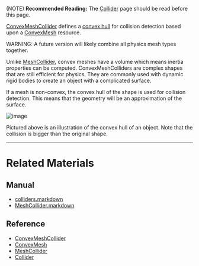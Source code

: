 (NOTE) **Recommended Reading:** The [Collider](https://github.com/zeroengineteam/ZeroDocs/zero_editor_documentation/zeromanual/physics/colliders.markdown) page should be read before this page.

[ConvexMeshCollider](https://github.com/zeroengineteam/ZeroDocs/code_reference/class_reference/ConvexMeshCollider.markdown) defines a [convex hull](https://en.wikipedia.org/wiki/Convex_hull ) for collision detection based upon a [ConvexMesh](https://github.com/zeroengineteam/ZeroDocs/code_reference/class_reference/ConvexMesh.markdown) resource.

WARNING: A future version will likely combine all physics mesh types together.

Unlike [MeshCollider](https://github.com/zeroengineteam/ZeroDocs/zero_editor_documentation/zeromanual/physics/colliders/MeshCollider.markdown), convex meshes have a volume which means inertia properties can be computed. ConvexMeshColliders are complex shapes that are still efficient for physics. They are commonly used with dynamic rigid bodies to create an object with a complicated surface.

If a mesh is non-convex, the convex hull of the shape is used for collision detection. This means that the geometry will be an approximation of the surface. 



![image](https://media.githubusercontent.com/media/zeroengineteam/ZeroFiles/master/doc_files/46628.png)


Pictured above is an illustration of the convex hull of an object. Note that the collision is bigger than the original shape.

---

 #  Related Materials
 ##  Manual
- [colliders.markdown](https://github.com/zeroengineteam/ZeroDocs/zero_editor_documentation/zeromanual/physics/colliders.markdown)
- [MeshCollider.markdown](https://github.com/zeroengineteam/ZeroDocs/zero_editor_documentation/zeromanual/physics/colliders/MeshCollider.markdown)
 ##  Reference
- [ConvexMeshCollider](https://github.com/zeroengineteam/ZeroDocs/code_reference/class_reference/ConvexMeshCollider.markdown)
- [ConvexMesh](https://github.com/zeroengineteam/ZeroDocs/code_reference/class_reference/ConvexMesh.markdown)
- [MeshCollider](https://github.com/zeroengineteam/ZeroDocs/code_reference/class_reference/MeshCollider.markdown)
- [Collider](https://github.com/zeroengineteam/ZeroDocs/code_reference/class_reference/Collider.markdown) 

 